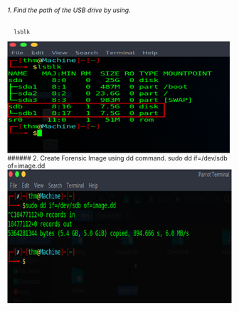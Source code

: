 ###### 1. Find the path of the USB drive by using.
      lsblk
<img src="1.lsblk.png" alt="Image Alt Text" width="500" height="250">
###### 2. Create Forensic Image using dd command.
      sudo dd if=/dev/sdb of=image.dd
<img src="2.image.png" alt="Image Alt Text" width="600" height="300">

<!-- ![lsblk](1.lsblk.png) -->
